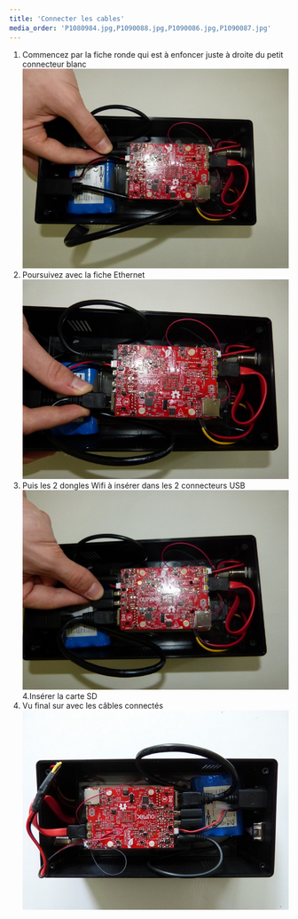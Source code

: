 ```yaml
---
title: 'Connecter les cables'
media_order: 'P1080984.jpg,P1090088.jpg,P1090086.jpg,P1090087.jpg'
---
```


1. Commencez par la fiche ronde qui est à enfoncer juste à droite du petit connecteur blanc 
![](P1090086.jpg)
2. Poursuivez avec la fiche Ethernet   
![](P1090087.jpg)
3. Puis les 2 dongles Wifi à insérer dans les 2 connecteurs USB  
![](P1090088.jpg)
4.Insérer la carte SD 
5. Vu final sur avec les câbles connectés 
![](P1080984.jpg)